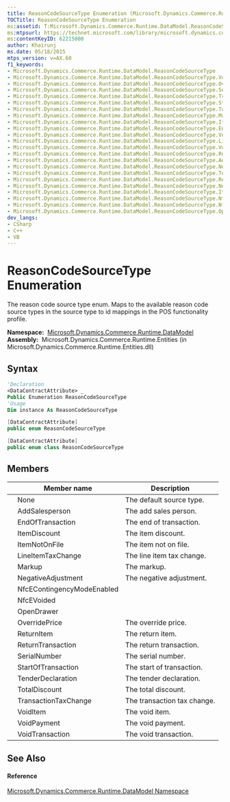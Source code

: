 ```yaml
---
title: ReasonCodeSourceType Enumeration (Microsoft.Dynamics.Commerce.Runtime.DataModel)
TOCTitle: ReasonCodeSourceType Enumeration
ms:assetid: T:Microsoft.Dynamics.Commerce.Runtime.DataModel.ReasonCodeSourceType
ms:mtpsurl: https://technet.microsoft.com/library/microsoft.dynamics.commerce.runtime.datamodel.reasoncodesourcetype(v=AX.60)
ms:contentKeyID: 62215008
author: Khairunj
ms.date: 05/18/2015
mtps_version: v=AX.60
f1_keywords:
- Microsoft.Dynamics.Commerce.Runtime.DataModel.ReasonCodeSourceType
- Microsoft.Dynamics.Commerce.Runtime.DataModel.ReasonCodeSourceType.VoidTransaction
- Microsoft.Dynamics.Commerce.Runtime.DataModel.ReasonCodeSourceType.OverridePrice
- Microsoft.Dynamics.Commerce.Runtime.DataModel.ReasonCodeSourceType.SerialNumber
- Microsoft.Dynamics.Commerce.Runtime.DataModel.ReasonCodeSourceType.TransactionTaxChange
- Microsoft.Dynamics.Commerce.Runtime.DataModel.ReasonCodeSourceType.StartOfTransaction
- Microsoft.Dynamics.Commerce.Runtime.DataModel.ReasonCodeSourceType.TotalDiscount
- Microsoft.Dynamics.Commerce.Runtime.DataModel.ReasonCodeSourceType.Markup
- Microsoft.Dynamics.Commerce.Runtime.DataModel.ReasonCodeSourceType.ItemNotOnFile
- Microsoft.Dynamics.Commerce.Runtime.DataModel.ReasonCodeSourceType.EndOfTransaction
- Microsoft.Dynamics.Commerce.Runtime.DataModel.ReasonCodeSourceType.VoidItem
- Microsoft.Dynamics.Commerce.Runtime.DataModel.ReasonCodeSourceType.LineItemTaxChange
- Microsoft.Dynamics.Commerce.Runtime.DataModel.ReasonCodeSourceType.VoidPayment
- Microsoft.Dynamics.Commerce.Runtime.DataModel.ReasonCodeSourceType.ReturnItem
- Microsoft.Dynamics.Commerce.Runtime.DataModel.ReasonCodeSourceType.AddSalesperson
- Microsoft.Dynamics.Commerce.Runtime.DataModel.ReasonCodeSourceType.NegativeAdjustment
- Microsoft.Dynamics.Commerce.Runtime.DataModel.ReasonCodeSourceType.TenderDeclaration
- Microsoft.Dynamics.Commerce.Runtime.DataModel.ReasonCodeSourceType.ReturnTransaction
- Microsoft.Dynamics.Commerce.Runtime.DataModel.ReasonCodeSourceType.None
- Microsoft.Dynamics.Commerce.Runtime.DataModel.ReasonCodeSourceType.ItemDiscount
- Microsoft.Dynamics.Commerce.Runtime.DataModel.ReasonCodeSourceType.NfcEContingencyModeEnabled
- Microsoft.Dynamics.Commerce.Runtime.DataModel.ReasonCodeSourceType.NfcEVoided
- Microsoft.Dynamics.Commerce.Runtime.DataModel.ReasonCodeSourceType.OpenDrawer
dev_langs:
- CSharp
- C++
- VB
---
```


# ReasonCodeSourceType Enumeration

The reason code source type enum. Maps to the available reason code source types in the source type to id mappings in the POS functionality profile.

**Namespace:**  [Microsoft.Dynamics.Commerce.Runtime.DataModel](microsoft-dynamics-commerce-runtime-datamodel-namespace.md)  
**Assembly:**  Microsoft.Dynamics.Commerce.Runtime.Entities (in Microsoft.Dynamics.Commerce.Runtime.Entities.dll)

## Syntax

``` vb
'Declaration
<DataContractAttribute> _
Public Enumeration ReasonCodeSourceType
'Usage
Dim instance As ReasonCodeSourceType
```

``` csharp
[DataContractAttribute]
public enum ReasonCodeSourceType
```

``` c++
[DataContractAttribute]
public enum class ReasonCodeSourceType
```

## Members

<table>
<thead>
<tr class="header">
<th></th>
<th>Member name</th>
<th>Description</th>
</tr>
</thead>
<tbody>
<tr class="odd">
<td></td>
<td>None</td>
<td>The default source type.</td>
</tr>
<tr class="even">
<td></td>
<td>AddSalesperson</td>
<td>The add sales person.</td>
</tr>
<tr class="odd">
<td></td>
<td>EndOfTransaction</td>
<td>The end of transaction.</td>
</tr>
<tr class="even">
<td></td>
<td>ItemDiscount</td>
<td>The item discount.</td>
</tr>
<tr class="odd">
<td></td>
<td>ItemNotOnFile</td>
<td>The item not on file.</td>
</tr>
<tr class="even">
<td></td>
<td>LineItemTaxChange</td>
<td>The line item tax change.</td>
</tr>
<tr class="odd">
<td></td>
<td>Markup</td>
<td>The markup.</td>
</tr>
<tr class="even">
<td></td>
<td>NegativeAdjustment</td>
<td>The negative adjustment.</td>
</tr>
<tr class="odd">
<td></td>
<td>NfcEContingencyModeEnabled</td>
<td></td>
</tr>
<tr class="even">
<td></td>
<td>NfcEVoided</td>
<td></td>
</tr>
<tr class="odd">
<td></td>
<td>OpenDrawer</td>
<td></td>
</tr>
<tr class="even">
<td></td>
<td>OverridePrice</td>
<td>The override price.</td>
</tr>
<tr class="odd">
<td></td>
<td>ReturnItem</td>
<td>The return item.</td>
</tr>
<tr class="even">
<td></td>
<td>ReturnTransaction</td>
<td>The return transaction.</td>
</tr>
<tr class="odd">
<td></td>
<td>SerialNumber</td>
<td>The serial number.</td>
</tr>
<tr class="even">
<td></td>
<td>StartOfTransaction</td>
<td>The start of transaction.</td>
</tr>
<tr class="odd">
<td></td>
<td>TenderDeclaration</td>
<td>The tender declaration.</td>
</tr>
<tr class="even">
<td></td>
<td>TotalDiscount</td>
<td>The total discount.</td>
</tr>
<tr class="odd">
<td></td>
<td>TransactionTaxChange</td>
<td>The transaction tax change.</td>
</tr>
<tr class="even">
<td></td>
<td>VoidItem</td>
<td>The void item.</td>
</tr>
<tr class="odd">
<td></td>
<td>VoidPayment</td>
<td>The void payment.</td>
</tr>
<tr class="even">
<td></td>
<td>VoidTransaction</td>
<td>The void transaction.</td>
</tr>
</tbody>
</table>


## See Also

#### Reference

[Microsoft.Dynamics.Commerce.Runtime.DataModel Namespace](microsoft-dynamics-commerce-runtime-datamodel-namespace.md)

